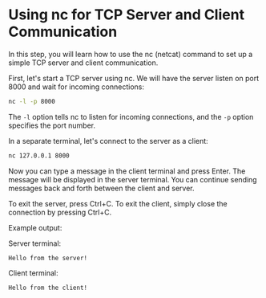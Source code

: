 # Using nc for TCP Server and Client Communication

In this step, you will learn how to use the nc (netcat) command to set up a simple TCP server and client communication.

First, let's start a TCP server using nc. We will have the server listen on port 8000 and wait for incoming connections:

```bash
nc -l -p 8000
```

The `-l` option tells nc to listen for incoming connections, and the `-p` option specifies the port number.

In a separate terminal, let's connect to the server as a client:

```bash
nc 127.0.0.1 8000
```

Now you can type a message in the client terminal and press Enter. The message will be displayed in the server terminal. You can continue sending messages back and forth between the client and server.

To exit the server, press Ctrl+C. To exit the client, simply close the connection by pressing Ctrl+C.

Example output:

Server terminal:

```
Hello from the server!
```

Client terminal:

```
Hello from the client!
```
